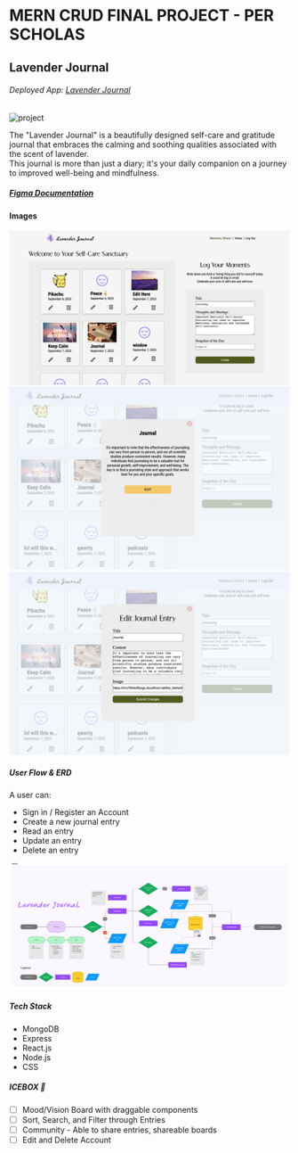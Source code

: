 
# MERN CRUD FINAL PROJECT - PER SCHOLAS
## Lavender Journal
###### Deployed App: [Lavender Journal](https://lavender-5ryg.onrender.com)
<img alt='project' src='./public/images/Landing.png'>
<p>
     The "Lavender Journal" is a beautifully designed self-care and gratitude journal that embraces the calming and soothing qualities associated with the scent of lavender. <br />
     This journal is more than just a diary; it's your daily companion on a journey to improved well-being and mindfulness.
</p>

##### [Figma Documentation](https://www.figma.com/file/iSIVMasiwLn42Cf8AQHwz6/Lavender-Journal?type=whiteboard&node-id=3%3A582&t=P9L3F9C3SUyXtAFf-1)

#### Images
<img width= 700px alt='project' src='./public/images/Home.png'>
<img width= 700px alt='project' src='./public/images/Read.png'>
<img width= 700px alt='project' src='./public/images/Edit.png'>

##### User Flow & ERD
<div>
    <p>
    A user can:
    </p>
    <ul>
        <li>Sign in / Register an Account</li>
        <li>Create a new journal entry</li>
        <li>Read an entry</li>
        <li>Update an entry</li>
        <li>Delete an entry</li>
    </ul>
</div>
<img width= 700px alt='project' src='./public/images/UserFlow.png'>

##### Tech Stack
<ul>
    <li>MongoDB</li>
    <li>Express</li>
    <li>React.js</li>
    <li>Node.js</li>
    <li>CSS</li>
</ul>

##### ICEBOX 🧊
-[ ] Mood/Vision Board with draggable components <br/>
-[ ] Sort, Search, and Filter through Entries <br />
-[ ] Community - Able to share entries, shareable boards <br />
-[ ] Edit and Delete Account <br />